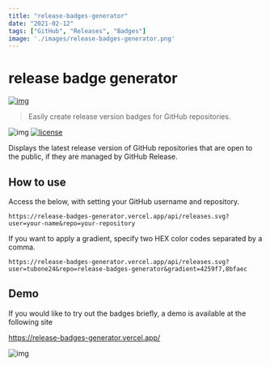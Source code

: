 ```yaml
---
title: "release-badges-generator"
date: "2021-02-12"
tags: ["GitHub", "Releases", "Badges"]
image: './images/release-badges-generator.png'
---
```


# release badge generator

[![img](https://i.imgur.com/0rVzxsc.png)](https://release-badges-generator.vercel.app)

> Easily create release version badges for GitHub repositories.

![img](https://release-badges-generator.vercel.app/api/releases.svg?user=tubone24&repo=release-badges-generator&gradient=4259f7,8bfaec)
[![license](https://img.shields.io/github/license/tubone24/release-badges-generator.svg)](LICENSE)

Displays the latest release version of GitHub repositories that are open to the public, if they are managed by GitHub Release.

## How to use

Access the below, with setting your GitHub username and repository.

```
https://release-badges-generator.vercel.app/api/releases.svg?user=your-name&repo=your-repository
```

If you want to apply a gradient, specify two HEX color codes separated by a comma.

```
https://release-badges-generator.vercel.app/api/releases.svg?user=tubone24&repo=release-badges-generator&gradient=4259f7,8bfaec
```

## Demo

If you would like to try out the badges briefly, a demo is available at the following site

<https://release-badges-generator.vercel.app/>

![img](https://i.imgur.com/YbkLmVK.png)
